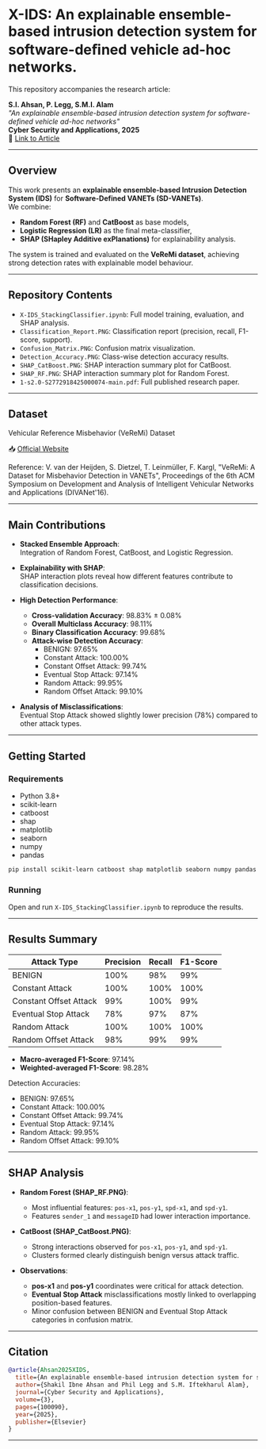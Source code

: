 # X-IDS: An explainable ensemble-based intrusion detection system for software-deﬁned vehicle ad-hoc networks.
This repository accompanies the research article:

**S.I. Ahsan, P. Legg, S.M.I. Alam**  
*"An explainable ensemble-based intrusion detection system for software-defined vehicle ad-hoc networks"*  
**Cyber Security and Applications, 2025**  
🔗 [Link to Article](https://doi.org/10.1016/j.csa.2025.100090)

---

## Overview

This work presents an **explainable ensemble-based Intrusion Detection System (IDS)** for **Software-Defined VANETs (SD-VANETs)**.  
We combine:
- **Random Forest (RF)** and **CatBoost** as base models,
- **Logistic Regression (LR)** as the final meta-classifier,
- **SHAP (SHapley Additive exPlanations)** for explainability analysis.

The system is trained and evaluated on the **VeReMi dataset**, achieving strong detection rates with explainable model behaviour.

---

## Repository Contents

- `X-IDS_StackingClassifier.ipynb`: Full model training, evaluation, and SHAP analysis.
- `Classification_Report.PNG`: Classification report (precision, recall, F1-score, support).
- `Confusion_Matrix.PNG`: Confusion matrix visualization.
- `Detection_Accuracy.PNG`: Class-wise detection accuracy results.
- `SHAP_CatBoost.PNG`: SHAP interaction summary plot for CatBoost.
- `SHAP_RF.PNG`: SHAP interaction summary plot for Random Forest.
- `1-s2.0-S2772918425000074-main.pdf`: Full published research paper.

---
## Dataset
Vehicular Reference Misbehavior (VeReMi) Dataset

📥 [Official Website](https://veremi-dataset.github.io/)

Reference:
V. van der Heijden, S. Dietzel, T. Leinmüller, F. Kargl,
"VeReMi: A Dataset for Misbehavior Detection in VANETs",
Proceedings of the 6th ACM Symposium on Development and Analysis of Intelligent Vehicular Networks and Applications (DIVANet'16).

---
## Main Contributions

- **Stacked Ensemble Approach**:  
  Integration of Random Forest, CatBoost, and Logistic Regression.

- **Explainability with SHAP**:  
  SHAP interaction plots reveal how different features contribute to classification decisions.

- **High Detection Performance**:  
  - **Cross-validation Accuracy**: 98.83% ± 0.08%
  - **Overall Multiclass Accuracy**: 98.11%
  - **Binary Classification Accuracy**: 99.68%
  - **Attack-wise Detection Accuracy**:
    - BENIGN: 97.65%
    - Constant Attack: 100.00%
    - Constant Offset Attack: 99.74%
    - Eventual Stop Attack: 97.14%
    - Random Attack: 99.95%
    - Random Offset Attack: 99.10%

- **Analysis of Misclassifications**:  
  Eventual Stop Attack showed slightly lower precision (78%) compared to other attack types.

---

## Getting Started

### Requirements

- Python 3.8+
- scikit-learn
- catboost
- shap
- matplotlib
- seaborn
- numpy
- pandas

```bash
pip install scikit-learn catboost shap matplotlib seaborn numpy pandas
```

### Running

Open and run `X-IDS_StackingClassifier.ipynb` to reproduce the results.

---

## Results Summary

| Attack Type             | Precision | Recall | F1-Score |
|--------------------------|-----------|--------|----------|
| BENIGN                   | 100%      | 98%    | 99%      |
| Constant Attack          | 100%      | 100%   | 100%     |
| Constant Offset Attack   | 99%       | 100%   | 99%      |
| Eventual Stop Attack     | 78%       | 97%    | 87%      |
| Random Attack            | 100%      | 100%   | 100%     |
| Random Offset Attack     | 98%       | 99%    | 99%      |

- **Macro-averaged F1-Score**: 97.14%  
- **Weighted-averaged F1-Score**: 98.28%

Detection Accuracies:
- BENIGN: 97.65%
- Constant Attack: 100.00%
- Constant Offset Attack: 99.74%
- Eventual Stop Attack: 97.14%
- Random Attack: 99.95%
- Random Offset Attack: 99.10%

---

## SHAP Analysis

- **Random Forest (SHAP_RF.PNG)**:
  - Most influential features: `pos-x1`, `pos-y1`, `spd-x1`, and `spd-y1`.
  - Features `sender_1` and `messageID` had lower interaction importance.

- **CatBoost (SHAP_CatBoost.PNG)**:
  - Strong interactions observed for `pos-x1`, `pos-y1`, and `spd-y1`.
  - Clusters formed clearly distinguish benign versus attack traffic.

- **Observations**:
  - **pos-x1** and **pos-y1** coordinates were critical for attack detection.
  - **Eventual Stop Attack** misclassifications mostly linked to overlapping position-based features.
  - Minor confusion between BENIGN and Eventual Stop Attack categories in confusion matrix.

---

## Citation

```bibtex
@article{Ahsan2025XIDS,
  title={An explainable ensemble-based intrusion detection system for software-defined vehicle ad-hoc networks},
  author={Shakil Ibne Ahsan and Phil Legg and S.M. Iftekharul Alam},
  journal={Cyber Security and Applications},
  volume={3},
  pages={100090},
  year={2025},
  publisher={Elsevier}
}
```

---
